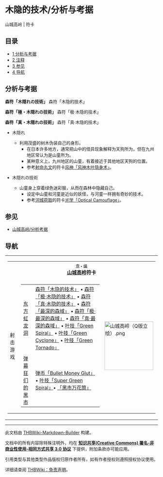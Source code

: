 # 木隐的技术/分析与考据

<!-- source html: G:\repos\THBWiki-Markdown-Builder\THBWikiMarkdown\Temp\main\d\d3\ns0%3A%E6%9C%A8%E9%9A%90%E7%9A%84%E6%8A%80%E6%9C%AF%2F%E5%88%86%E6%9E%90%E4%B8%8E%E8%80%83%E6%8D%AE.html -->

山城高岭 | 符卡


## 目录

- [1 分析与考据](#分析与考据)
- [2 注释](#注释)
- [3 参见](#参见)
- [4 导航](#导航)





## 分析与考据
  
 **森符「木隠れの技術」**  森符「木隐的技术」
  
  
 **森符「極・木隠れの技術」**  森符「极·木隐的技术」
  
  
 **森符「真・木隠れの技術」**  森符「真·木隐的技术」
  

- 木隠れ
  - 利用茂盛的树木伪装自己的身形。
    - 在日本许多地方，通常把山中的怪异现象解释为天狗所为，但在九州地区常认为是山童所为。
    - 某种意义上，九州地区的山童，有着接近于其他地区天狗的位置。
    - 参考[射命丸文](./射命丸文.md)的符卡[风神「风神木叶隐身术」](./风神木叶隐身术.md)。


- 木隠れの技術
  - 山童身上穿着绿色迷彩服，从而在森林中隐藏自己。
    - 设定中山童和河童是近似的妖怪，与河童一样拥有奇妙的技术。
    - 参考[河城荷取](./河城荷取.md)的符卡[光学「Optical Camouflage」](./Optical_Camouflage.md)。





## 参见
- [山城高岭/分析考据](./山城高岭-分析考据.md)


## 导航

<table><tbody><tr><td><table cellspacing="0" class="nowraplinks mw-collapsible mw-collapsed" style="width:100%;;;"><tbody><tr><th style=";" colspan="3" class="navbox-title"><div class="navbar"><div class="noprint plainlinksneverexpand" style="background-color:transparent; padding:0; font-weight:normal; font-size:80%; white-space:nowrap;"><a href="./模板-山城高岭符卡导航.md" title="模板:山城高岭符卡导航"><span style=";;border:none;" title="查看这个模板">查</span></a>&#160;<span style="font-size:80%;">•</span>&#160;<a href="/index.php?title=%E6%A8%A1%E6%9D%BF:%E5%B1%B1%E5%9F%8E%E9%AB%98%E5%B2%AD%E7%AC%A6%E5%8D%A1%E5%AF%BC%E8%88%AA&amp;action=edit"><span style=";;border:none;" title="您可以编辑这个模板。请在储存变更之前先预览">编</span></a></div></div><span><a href="./山城高岭.md" title="山城高岭">山城高岭</a>符卡</span></th></tr><tr><td></td></tr><tr><td class="navbox-group" style=";;">射击游戏</td><td style=";;" class="navbox-list navbox-odd"><div></div><table cellspacing="0" class="nowraplinks navbox-subgroup" style="width:100%;;;;"><tbody><tr><td class="navbox-group" style=";;"><div><a href="./东方虹龙洞.md" title="东方虹龙洞">东方虹龙洞</a></div></td><td style=";;" class="navbox-list navbox-odd"><div><a href="./木隐的技术.md" title="木隐的技术" unred="">森符「木隐的技术」</a> &#8226; <a href="./木隐的技术.md" title="木隐的技术" unred="">森符「极·木隐的技术」</a> &#8226; <a href="./木隐的技术.md" title="木隐的技术" unred="">森符「真·木隐的技术」</a> &#8226; <a href="./最深的森域.md" title="最深的森域" unred="">森符「最深的森域」</a> &#8226; <a href="./最深的森域.md" title="最深的森域" unred="">森符「极·最深的森域」</a> &#8226; <a href="./最深的森域.md" title="最深的森域" unred="">森符「真·最深的森域」</a> &#8226; <a href="./Green_Spiral.md" title="Green Spiral" unred="">叶技「Green Spiral」</a> &#8226; <a href="./Green_Spiral.md" title="Green Spiral" unred="">叶技「Green Cyclone」</a> &#8226; <a href="./Green_Spiral.md" title="Green Spiral" unred="">叶技「Green Tornado」</a></div></td></tr><tr><td></td></tr><tr><td class="navbox-group" style=";;"><div><a href="./弹幕狂们的黑市.md" title="弹幕狂们的黑市">弹幕狂们的黑市</a></div></td><td style=";;" class="navbox-list navbox-even"><div><a href="./Bullet_Money_Glut.md" title="Bullet Money Glut" unred="">弹币「Bullet Money Glut」</a> &#8226; <a href="./Green_Spiral.md" title="Green Spiral" unred="">叶技「Super Green Spiral」</a>&#8226; <a href="./黑市万花筒.md" title="黑市万花筒" unred="">「黑市万花筒」</a></div></td></tr></tbody></table><div></div></td><td class="navbox-image" style="" rowspan="1"><a href="./文件-山城高岭（Q版立绘）.png.md" class="image"><img alt="山城高岭（Q版立绘）.png" src="https://upload.thwiki.cc/thumb/2/24/%E5%B1%B1%E5%9F%8E%E9%AB%98%E5%B2%AD%EF%BC%88Q%E7%89%88%E7%AB%8B%E7%BB%98%EF%BC%89.png/160px-%E5%B1%B1%E5%9F%8E%E9%AB%98%E5%B2%AD%EF%BC%88Q%E7%89%88%E7%AB%8B%E7%BB%98%EF%BC%89.png" decoding="async" loading="lazy" width="160" height="160" srcset="https://upload.thwiki.cc/thumb/2/24/%E5%B1%B1%E5%9F%8E%E9%AB%98%E5%B2%AD%EF%BC%88Q%E7%89%88%E7%AB%8B%E7%BB%98%EF%BC%89.png/240px-%E5%B1%B1%E5%9F%8E%E9%AB%98%E5%B2%AD%EF%BC%88Q%E7%89%88%E7%AB%8B%E7%BB%98%EF%BC%89.png 1.5x, https://upload.thwiki.cc/thumb/2/24/%E5%B1%B1%E5%9F%8E%E9%AB%98%E5%B2%AD%EF%BC%88Q%E7%89%88%E7%AB%8B%E7%BB%98%EF%BC%89.png/320px-%E5%B1%B1%E5%9F%8E%E9%AB%98%E5%B2%AD%EF%BC%88Q%E7%89%88%E7%AB%8B%E7%BB%98%EF%BC%89.png 2x" data-file-width="500" data-file-height="500"></a></td></tr></tbody></table></td></tr></tbody></table>






---

此文档由 [THBWiki-Markdown-Builder](https://github.com/Delsin-Yu/THBWiki-Markdown-Builder) 构建。

文档中的所有内容除特殊注明外，均在 [**知识共享(Creative Commons) 署名-非商业性使用-相同方式共享 3.0 协议**](https://creativecommons.org/licenses/by-sa/3.0/deed.zh-hans) 下提供，附加条款亦可能应用。

引用类型与其他类型作品版权归原作者所有，如有作者授权则遵照授权协议使用。

详细请查阅 [THBWiki：免责声明](https://thbwiki.cc/THBWiki:%E5%85%8D%E8%B4%A3%E5%A3%B0%E6%98%8E)。

